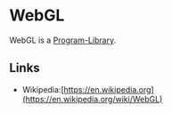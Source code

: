 # WebGL

WebGL is a [Program-Library](250000016.md).

## Links

- Wikipedia:[https://en.wikipedia.org](https://en.wikipedia.org/wiki/WebGL)
